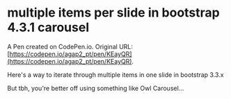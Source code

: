 # multiple items per slide in bootstrap 4.3.1 carousel

A Pen created on CodePen.io. Original URL: [https://codepen.io/agap2_pt/pen/KEayQR](https://codepen.io/agap2_pt/pen/KEayQR).

Here's a way to iterate through multiple items in one slide in bootstrap 3.3.x

But tbh, you're better off using something like Owl Carousel...
